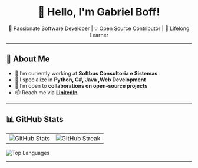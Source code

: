 <h1 align="center">👋 Hello, I'm Gabriel Boff!</h1>

<p align="center">
    🚀 Passionate Software Developer | 💡 Open Source Contributor | 🎯 Lifelong Learner
</p>

---

## 🚀 About Me

- 🔭 I’m currently working at **Softbus Consultoria e Sistemas**
- 🎯 I specialize in **Python, C#, Java ,Web Development**
- 🤝 I’m open to **collaborations on open-source projects**
- 📫 Reach me via **[LinkedIn](https://www.linkedin.com/in/gabrielchboff/)**

---

## 📊 GitHub Stats

<table>
  <tr>
    <td>
      <img src="https://github-readme-stats.vercel.app/api?username=gabrielchboff&show_icons=true&theme=dark&count_private=true" alt="GitHub Stats" />
    </td>
    <td>
      <img src="https://github-readme-streak-stats.herokuapp.com/?user=gabrielchboff&theme=dark" alt="GitHub Streak" />
    </td>
  </tr>
</table>

![Top Languages](https://github-readme-stats.vercel.app/api/top-langs/?username=gabrielchboff&theme=dark&layout=compact)

---


